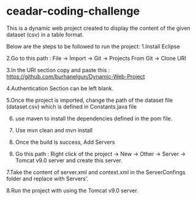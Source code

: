 # ceadar-coding-challenge

This is a dynamic web project created to display the content of the given dataset (csv) in a table format.

Below are the steps to be followed to run the project:
1.Install Eclipse 

2.Go to this path : File -> İmport -> Git -> Projects From Git -> Clone URI

3.In the URI section copy and paste this : https://github.com/burhanelgun/Dynamic-Web-Project

4.Authentication Section can be left blank.

5.Once the project is imported, change the path of the dataset file (dataset.csv) which is defined in Constants.java file

6. use maven to install the dependencies defined in the pom file.

7. Use mvn clean and mvn install 

8. Once the build is success, Add Servers 

9. Go this path : Right click of the project -> New -> Other -> Server -> Tomcat v9.0 server and create this server.

7.Take the content of server.xml and context.xml in the ServerConfings folder and replace with Servers'.

8.Run the project with using the Tomcat v9.0 server.

